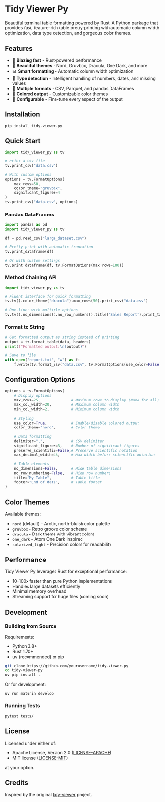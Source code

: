 # Tidy Viewer Py

Beautiful terminal table formatting powered by Rust. A Python package that provides fast, feature-rich table pretty-printing with automatic column width optimization, data type detection, and gorgeous color themes.

## Features

- 🚀 **Blazing fast** - Rust-powered performance
- 🎨 **Beautiful themes** - Nord, Gruvbox, Dracula, One Dark, and more
- 📊 **Smart formatting** - Automatic column width optimization
- 🔢 **Type detection** - Intelligent handling of numbers, dates, and missing values
- 📁 **Multiple formats** - CSV, Parquet, and pandas DataFrames
- 🌈 **Colored output** - Customizable color themes
- 📏 **Configurable** - Fine-tune every aspect of the output

## Installation

```bash
pip install tidy-viewer-py
```

## Quick Start


```python
import tidy_viewer_py as tv

# Print a CSV file
tv.print_csv("data.csv")

# With custom options
options = tv.FormatOptions(
    max_rows=50,
    color_theme="gruvbox",
    significant_figures=4
)
tv.print_csv("data.csv", options)
```

### Pandas DataFrames

```python
import pandas as pd
import tidy_viewer_py as tv

df = pd.read_csv("large_dataset.csv")

# Pretty print with automatic truncation
tv.print_dataframe(df)

# Or with custom settings
tv.print_dataframe(df, tv.FormatOptions(max_rows=100))
```

### Method Chaining API

```python
import tidy_viewer_py as tv

# Fluent interface for quick formatting
tv.tv().color_theme("dracula").max_rows(50).print_csv("data.csv")

# One-liner with multiple options
tv.tv().no_dimensions().no_row_numbers().title("Sales Report").print_table(data, headers)
```

### Format to String

```python
# Get formatted output as string instead of printing
output = tv.format_table(data, headers)
print(f"Formatted output:\n{output}")

# Save to file
with open("report.txt", "w") as f:
    f.write(tv.format_csv("data.csv", tv.FormatOptions(use_color=False)))
```

## Configuration Options

```python
options = tv.FormatOptions(
    # Display options
    max_rows=25,              # Maximum rows to display (None for all)
    max_col_width=20,         # Maximum column width
    min_col_width=2,          # Minimum column width
    
    # Styling
    use_color=True,           # Enable/disable colored output
    color_theme="nord",       # Color theme
    
    # Data formatting
    delimiter=",",            # CSV delimiter
    significant_figures=3,    # Number of significant figures
    preserve_scientific=False,# Preserve scientific notation
    max_decimal_width=13,     # Max width before scientific notation
    
    # Table elements
    no_dimensions=False,      # Hide table dimensions
    no_row_numbering=False,   # Hide row numbers
    title="My Table",         # Table title
    footer="End of data",     # Table footer
)
```

## Color Themes

Available themes:
- `nord` (default) - Arctic, north-bluish color palette
- `gruvbox` - Retro groove color scheme
- `dracula` - Dark theme with vibrant colors
- `one_dark` - Atom One Dark inspired
- `solarized_light` - Precision colors for readability

## Performance

Tidy Viewer Py leverages Rust for exceptional performance:

- 10-100x faster than pure Python implementations
- Handles large datasets efficiently
- Minimal memory overhead
- Streaming support for huge files (coming soon)

## Development

### Building from Source

Requirements:
- Python 3.8+
- Rust 1.70+
- uv (recommended) or pip

```bash
git clone https://github.com/yourusername/tidy-viewer-py
cd tidy-viewer-py
uv pip install .
```

Or for development:
```bash
uv run maturin develop
```

### Running Tests

```bash
pytest tests/
```

## License

Licensed under either of:
- Apache License, Version 2.0 ([LICENSE-APACHE](LICENSE-APACHE))
- MIT license ([LICENSE-MIT](LICENSE-MIT))

at your option.

## Credits

Inspired by the original [tidy-viewer](https://github.com/alexhallam/tv) project.



